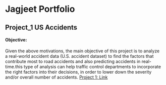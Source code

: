 # Jagjeet Portfolio


## Project_1 US Accidents

#### Objective:
Given the above motivations, the main objective of this project is to analyze a real-world accident data (U.S. accident dataset) to find the factors that contribute most to road accidents and also predicting accidents in real-time.this type of analysis can help traffic control departments to incorporate the right factors into their decisions, in order to lower down the severity and/or overall number of accidents.
[Project 1: Link](https://github.com/jagjeetrathore/USaccidents)
